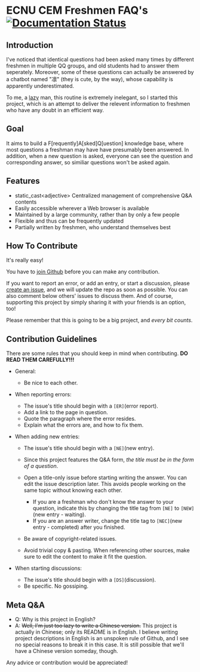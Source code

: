 # ECNU CEM Freshmen FAQ's [![Documentation Status](https://readthedocs.org/projects/ecnu-cem-faq/badge/)](http://ecnu-cem-faq.readthedocs.io/zh/latest/)


## Introduction

I've noticed that identical questions had been asked many times by different freshmen in multiple QQ groups, and old students had to answer them seperately. Moreover, some of these questions can actually be answered by a chatbot named "凛" (they is cute, by the way), whose capability is apparently underestimated.

To me, a [lazy][lazy] man, this routine is extremely inelegant, so I started this project, which is an attempt to deliver the relevent information to freshmen who have any doubt in an efficient way.


## Goal

It aims to build a F\[requently\]A\[sked\]Q\[uestion\] knowledge base, where most questions a freshman may have have presumably been answered. In addition, when a new question is asked, everyone can see the question and corresponding answer, so similiar questions won't be asked again.


## Features

+ static_cast\<adjective\> Centralized management of comprehensive Q&A contents
+ Easily accessible wherever a Web browser is available
+ Maintained by a large community, rather than by only a few people
+ Flexible and thus can be frequently updated
+ Partially written by freshmen, who understand themselves best


## How To Contribute

It's really easy!

You have to [join Github][join] before you can make any contribution.

If you want to report an error, or add an entry, or start a discussion, please [create an issue][issue], and we will update the repo as soon as possible. You can also comment below others' issues to discuss them. And of course, supporting this project by simply sharing it with your friends is an option, too!

Please remember that this is going to be a big project, and *every bit counts*.


## Contribution Guidelines

There are some rules that you should keep in mind when contributing. **DO READ THEM CAREFULLY!!!**

+ General:

  + Be nice to each other.

+ When reporting errors:

  + The issue's title should begin with a `[ER]`(error report).
  + Add a link to the page in question.
  + Quote the paragraph where the error resides.
  + Explain what the errors are, and how to fix them.

+ When adding new entries:

  + The issue's title should begin with a `[NE]`(new entry).
  + Since this project features the Q&A form, *the title must be in the form of a question*.
  + Open a title-only issue before starting writing the answer. You can edit the issue description later. This avoids people working on the same topic without knowing each other.

    + If you are a freshman who don't know the answer to your question, indicate this by changing the title tag from `[NE]` to `[NEW]`(new entry - waiting).
    + If you are an answer writer, change the title tag to `[NEC]`(new entry - completed) after you finished.

  + Be aware of copyright-related issues.
  + Avoid trivial copy & pasting. When referencing other sources, make sure to edit the content to make it fit the question.

+ When starting discussions:

  + The issue's title should begin with a `[DS]`(discussion).
  + Be specific. No gossiping.


## Meta Q&A

+ Q: Why is this project in English?
+ A: ~~Well, I'm just too lazy to write a Chinese version.~~ This project is actually in Chinese; only its README is in English. I believe writing project descriptions in English is an unspoken rule of Github, and I see no special reasons to break it in this case. It is still possible that we'll have a Chinese version someday, though.


Any advice or contribution would be appreciated!



  [join]: https://github.com/join
  [issue]: https://help.github.com/articles/creating-an-issue/
  [lazy]: http://threevirtues.com/

